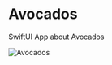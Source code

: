 # Avocados
SwiftUI App about Avocados

![Avocados](https://user-images.githubusercontent.com/29502126/89116291-177c2580-d447-11ea-80cb-f585dc031764.png)
